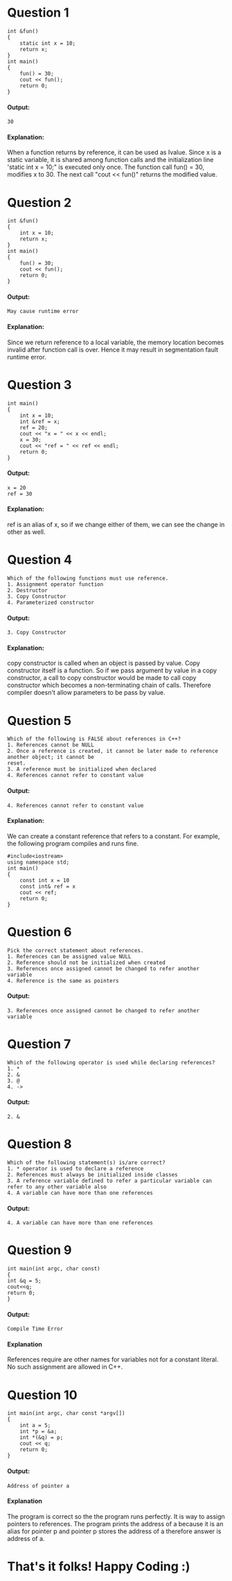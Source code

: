 # Question 1
```
int &fun()
{
    static int x = 10;
    return x;
}
int main()
{
    fun() = 30;
    cout << fun();
    return 0;
}

```
#### Output: 
```
30
```
#### Explanation: 
When a function returns by reference, it can be used as Ivalue. Since x is a static variable, it is shared among function calls and the initialization line 'static int x = 10;" is executed only once. The function call fun() = 30, modifies x to
30. The next call "cout << fun()" returns the modified value. 


# Question 2
```
int &fun()
{
    int x = 10;
    return x;
}
int main()
{
    fun() = 30;
    cout << fun();
    return 0;
}
```
#### Output: 
```
May cause runtime error
```
#### Explanation: 
Since we return reference to a local variable, the memory location becomes invalid after function call is over. Hence it may result in segmentation fault runtime error.

# Question 3
```
int main()
{
    int x = 10;
    int &ref = x;
    ref = 20;
    cout << "x = " << x << endl;
    x = 30;
    cout << "ref = " << ref << endl;
    return 0;
}
```
#### Output: 
```
x = 20
ref = 30
```
#### Explanation: 
ref is an alias of x, so if we change either of them, we can see the change in other as well.

# Question 4
```
Which of the following functions must use reference.
1. Assignment operator function
2. Destructor
3. Copy Constructor
4. Parameterized constructor
```
#### Output: 
```
3. Copy Constructor
```
#### Explanation: 
copy constructor is called when an object is passed by value. Copy constructor itself is a function. So if we pass argument by value in a copy constructor, a call to copy constructor would be made to call copy constructor which
becomes a non-terminating chain of calls. Therefore compiler doesn't allow parameters to be pass by value.

# Question 5
```
Which of the following is FALSE about references in C++?
1. References cannot be NULL
2. Once a reference is created, it cannot be later made to reference another object; it cannot be
reset.
3. A reference must be initialized when declared
4. References cannot refer to constant value
```
#### Output: 
```
4. References cannot refer to constant value
```
#### Explanation: 
We can create a constant reference that refers to a constant. For example, the following program compiles and runs fine.
```
#include<iostream>
using namespace std;
int main()
{
    const int x = 10
    const int& ref = x
    cout << ref;
    return 0;
}
```

# Question 6
```
Pick the correct statement about references.
1. References can be assigned value NULL
2. Reference should not be initialized when created
3. References once assigned cannot be changed to refer another variable
4. Reference is the same as pointers
```
#### Output: 
```
3. References once assigned cannot be changed to refer another variable
```

# Question 7
```
Which of the following operator is used while declaring references?
1. *
2. &
3. @
4. ->
```
#### Output: 
```
2. &
```

# Question 8
```
Which of the following statement(s) is/are correct?
1. * operator is used to declare a reference
2. References must always be initialized inside classes
3. A reference variable defined to refer a particular variable can refer to any other variable also
4. A variable can have more than one references
```
#### Output: 
```
4. A variable can have more than one references
```

# Question 9
```
int main(int argc, char const)
{
int &q = 5;
cout<<q;
return 0;
}
```
#### Output: 
```
Compile Time Error
```

#### Explanation
References require are other names for variables not for a constant literal. No such assignment are allowed in C++.

# Question 10
```
int main(int argc, char const *argv[])
{
    int a = 5;
    int *p = &a;
    int *(&q) = p;
    cout << q;
    return 0;
}
```
#### Output: 
```
Address of pointer a
```

#### Explanation
The program is correct so the the program runs perfectly. It is way to assign pointers to references. The program prints the address of a because it is an alias for pointer p and pointer p stores the address of a therefore answer is
address of a.


# That's it folks! Happy Coding :)
